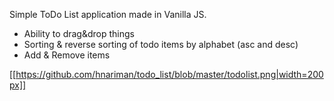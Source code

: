 Simple ToDo List application made in Vanilla JS. 
- Ability to drag&drop things
- Sorting & reverse sorting of todo items by alphabet (asc and desc)
- Add & Remove items

[[https://github.com/hnariman/todo_list/blob/master/todolist.png|width=200px]]
